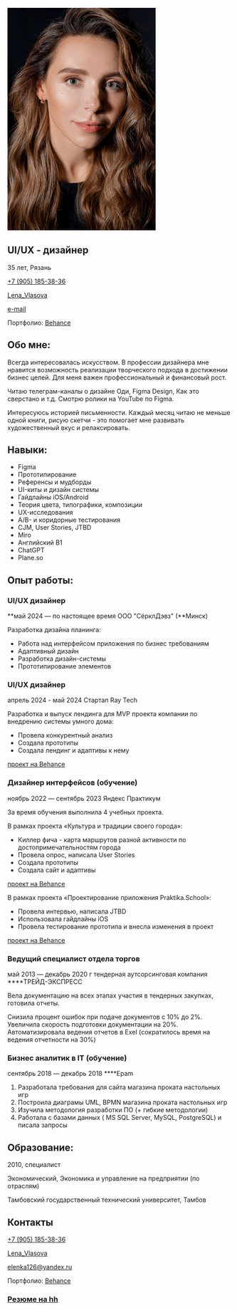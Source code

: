 
![Власова Елена](vlasova_elena.jpeg)

## **UI/UX - дизайнер**

35 лет, Рязань

[+7 (905) 185-38-36](tel:+79051853836)

[Lena_Vlasova](https://t.me/Lena_Vlasova)

[e-mail](mailto:elenka126@yandex.ru)

Портфолио: [Behance](https://www.behance.net/VlasovaElena)

## Обо мне:

Всегда интересовалась искусством. В профессии дизайнера мне нравится возможность реализации творческого подхода в достижении бизнес целей. Для меня важен профессиональный  и финансовый рост. 

Читаю телеграм-каналы о дизайне Оди, Figma Design, Как это сверстано и т.д. Смотрю ролики на YouTube по Figma.

Интересуюсь историей письменности. Каждый месяц читаю не меньше одной книги, рисую скетчи - это помогает мне развивать художественный вкус и релаксировать.

## Навыки:

- Figma
- Прототипирование
- Референсы и мудборды
- UI-киты и дизайн системы
- Гайдлайны iOS/Android
- Теория цвета, типографики, композиции
- UX-исследования
- A/B- и коридорные тестирования
- CJM, User Stories, JTBD
- Miro
- Английский B1
- ChatGPT
- Plane.so

## Опыт работы:

### UI/UX дизайнер

**май 2024 — по настоящее время OOO "СёрклДэвз" (**Минск)

Разработка дизайна планинга:

- Работа над интерфейсом приложения по бизнес требованиям
- Адаптивный дизайн
- Разработка дизайн-системы
- Прототипирование элементов

### UI/UX дизайнер

апрель 2024 -  май 2024 Стартап Ray Tech

Разработка и выпуск лендинга для MVP проекта компании по  внедрению системы умного дома:

- Провела конкурентный анализ
- Создала прототипы
- Создала лендинг и адаптивы к нему

[проект на Behance](https://www.behance.net/gallery/199023225/umnyj-dom)

### **Дизайнер интерфейсов (обучение)**

ноябрь 2022 — сентябрь 2023 Яндекс Практикум 

За время обучения выполнила 4 учебных проекта.

В рамках проекта «Культура и традиции своего города»:

- Киллер фича - карта маршрутов разной активности по достопримечательностям города
- Провела опрос, написала User Stories
- Создала прототипы
- Создала сайт и адаптивы

[проект на Behance](https://www.behance.net/VlasovaElena)

В рамках проекта «Проектирование приложения Praktika.School»:

- Провела интервью, написала JTBD
- Использовала гайдлайны iOS
- Провела тестирование прототипа и внесла изменения в проект

[проект на Behance](https://www.behance.net/VlasovaElena)

### **Ведущий специалист отдела торгов**

май 2013 — декабрь 2020 г  тендерная аутсорсинговая компания ****ТРЕЙД-ЭКСПРЕСС 

Вела документацию на всех этапах участия в тендерных закупках, готовила отчеты.

Снизила процент ошибок при подаче документов с 10% до 2%.
Увеличила скорость подготовки документации на 20%.
Автоматизировала ведения отчетов в Exel (сократилось время на ведения отчетности на 30%)

### **Бизнес аналитик в IT (обучение)**

сентябрь 2018 — декабрь 2018  ****Epam 

1. Разработала требования для сайта магазина проката настольных игр
2. Построила диаграмы UML, BPMN магазина проката настольных игр
3. Изучила методология разработки ПО (+ гибкие методологии)
4. Работала с базами данных ( MS SQL Server, MySQL, PostgreSQL) и писала запросы

## Образование:

2010, специалист

Экономический, Экономика и управление на предприятии (по отраслям)

Тамбовский государственный технический университет, Тамбов

## Контакты

[+7 (905) 185-38-36](tel:+79051853836)

[Lena_Vlasova](https://t.me/Lena_Vlasova)

[elenka126@yandex.ru](mailto:elenka126@yandex.ru)

Портфолио: [Behance](https://www.behance.net/VlasovaElena)

### [Резюме на hh](https://ryazan.hh.ru/applicant/resumes/view?resume=cbdf8481ff0c5e6f6c0039ed1f425774567466)